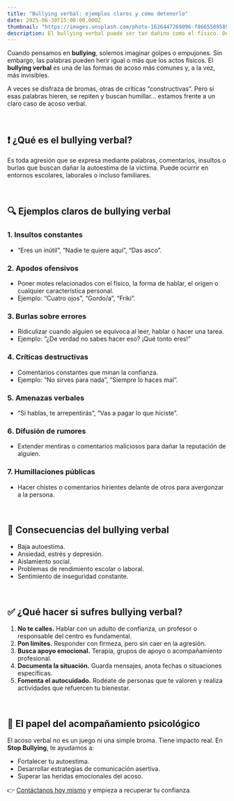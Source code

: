 ```yaml
---
title: "Bullying verbal: ejemplos claros y cómo detenerlo"
date: 2025-06-30T15:00:00.000Z
thumbnail: "https://images.unsplash.com/photo-1626447269096-f8665509589c"
description: El bullying verbal puede ser tan dañino como el físico. Descubre ejemplos reales de acoso verbal y aprende estrategias para enfrentarlo y prevenirlo.
---
```


Cuando pensamos en **bullying**, solemos imaginar golpes o empujones. Sin embargo, las palabras pueden herir igual o más que los actos físicos. El **bullying verbal** es una de las formas de acoso más comunes y, a la vez, más invisibles.

A veces se disfraza de bromas, otras de críticas “constructivas”. Pero si esas palabras hieren, se repiten y buscan humillar… estamos frente a un claro caso de acoso verbal.

&nbsp;

## ❗ ¿Qué es el bullying verbal?

Es toda agresión que se expresa mediante palabras, comentarios, insultos o burlas que buscan dañar la autoestima de la víctima. Puede ocurrir en entornos escolares, laborales o incluso familiares.

&nbsp;

## 🔍 Ejemplos claros de bullying verbal

### 1. **Insultos constantes**
- “Eres un inútil”, “Nadie te quiere aquí”, “Das asco”.

### 2. **Apodos ofensivos**
- Poner motes relacionados con el físico, la forma de hablar, el origen o cualquier característica personal.
- Ejemplo: “Cuatro ojos”, “Gordo/a”, “Friki”.

### 3. **Burlas sobre errores**
- Ridiculizar cuando alguien se equivoca al leer, hablar o hacer una tarea.
- Ejemplo: “¿De verdad no sabes hacer eso? ¡Qué tonto eres!”

### 4. **Críticas destructivas**
- Comentarios constantes que minan la confianza.
- Ejemplo: “No sirves para nada”, “Siempre lo haces mal”.

### 5. **Amenazas verbales**
- “Si hablas, te arrepentirás”, “Vas a pagar lo que hiciste”.

### 6. **Difusión de rumores**
- Extender mentiras o comentarios maliciosos para dañar la reputación de alguien.

### 7. **Humillaciones públicas**
- Hacer chistes o comentarios hirientes delante de otros para avergonzar a la persona.

&nbsp;

## 🧠 Consecuencias del bullying verbal

- Baja autoestima.
- Ansiedad, estrés y depresión.
- Aislamiento social.
- Problemas de rendimiento escolar o laboral.
- Sentimiento de inseguridad constante.

&nbsp;

## ✅ ¿Qué hacer si sufres bullying verbal?

1. **No te calles.** Hablar con un adulto de confianza, un profesor o responsable del centro es fundamental.
2. **Pon límites.** Responder con firmeza, pero sin caer en la agresión.
3. **Busca apoyo emocional.** Terapia, grupos de apoyo o acompañamiento profesional.
4. **Documenta la situación.** Guarda mensajes, anota fechas o situaciones específicas.
5. **Fomenta el autocuidado.** Rodéate de personas que te valoren y realiza actividades que refuercen tu bienestar.

&nbsp;

## 🔑 El papel del acompañamiento psicológico

El acoso verbal no es un juego ni una simple broma. Tiene impacto real. En **Stop Bullying**, te ayudamos a:
- Fortalecer tu autoestima.
- Desarrollar estrategias de comunicación asertiva.
- Superar las heridas emocionales del acoso.

👉 [Contáctanos hoy mismo](/contacte) y empieza a recuperar tu confianza.

